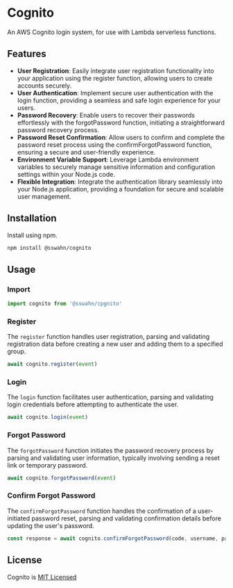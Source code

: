 # Cognito 

An AWS Cognito login system, for use with Lambda serverless functions.  

## Features
- **User Registration**: Easily integrate user registration functionality into your application using the register function, allowing users to create accounts securely.
- **User Authentication**: Implement secure user authentication with the login function, providing a seamless and safe login experience for your users.
- **Password Recovery**: Enable users to recover their passwords effortlessly with the forgotPassword function, initiating a straightforward password recovery process.
- **Password Reset Confirmation**: Allow users to confirm and complete the password reset process using the confirmForgotPassword function, ensuring a secure and user-friendly experience.
- **Environment Variable Support**: Leverage Lambda environment variables to securely manage sensitive information and configuration settings within your Node.js code.
- **Flexible Integration**: Integrate the authentication library seamlessly into your Node.js application, providing a foundation for secure and scalable user management.


## Installation  
Install using npm.  
```bash
npm install @sswahn/cognito
```

## Usage  
### Import
```javascript
import cognito from '@sswahn/cpgnito'
```

### Register
The `register` function handles user registration, parsing and validating registration data before creating a new user and adding them to a specified group.
```javascript
await cognito.register(event)
```  

### Login
The `login` function facilitates user authentication, parsing and validating login credentials before attempting to authenticate the user.  
```javascript
await cognito.login(event)
```  

### Forgot Password
The `forgotPassword` function initiates the password recovery process by parsing and validating user information, typically involving sending a reset link or temporary password.  
```javascript
await cognito.forgotPassword(event)
```

### Confirm Forgot Password
The `confirmForgotPassword` function handles the confirmation of a user-initiated password reset, parsing and validating confirmation details before updating the user's password.  
```javascript
const response = await cognito.confirmForgotPassword(code, username, password)
```

## License
Cognito is [MIT Licensed](https://github.com/sswahn/cognito/blob/main/LICENSE)
